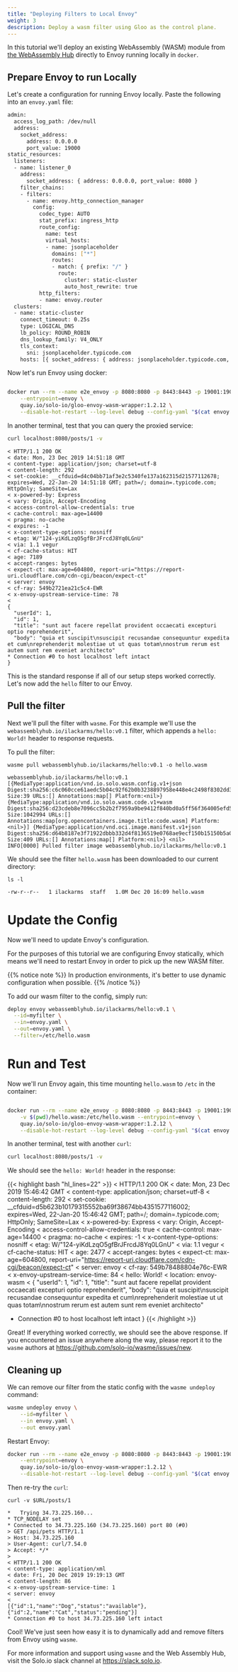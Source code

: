 ```yaml
---
title: "Deploying Filters to Local Envoy"
weight: 3
description: Deploy a wasm filter using Gloo as the control plane.
---
```


In this tutorial we'll deploy an existing WebAssembly (WASM) module from [the WebAssembly Hub](https://webassemblyhub.io) directly to Envoy running locally in `docker`.

## Prepare Envoy to run Locally

Let's create a configuration for running Envoy locally. Paste the following into an `envoy.yaml` file:

```bash
admin:
  access_log_path: /dev/null
  address:
    socket_address:
      address: 0.0.0.0
      port_value: 19000
static_resources:
  listeners:
  - name: listener_0
    address:
      socket_address: { address: 0.0.0.0, port_value: 8080 }
    filter_chains:
    - filters:
      - name: envoy.http_connection_manager
        config:
          codec_type: AUTO
          stat_prefix: ingress_http
          route_config:
            name: test
            virtual_hosts:
            - name: jsonplaceholder
              domains: ["*"]
              routes:
              - match: { prefix: "/" }
                route:
                  cluster: static-cluster
                  auto_host_rewrite: true
          http_filters:
          - name: envoy.router
  clusters:
  - name: static-cluster
    connect_timeout: 0.25s
    type: LOGICAL_DNS
    lb_policy: ROUND_ROBIN
    dns_lookup_family: V4_ONLY
    tls_context:
      sni: jsonplaceholder.typicode.com
    hosts: [{ socket_address: { address: jsonplaceholder.typicode.com, port_value: 443, ipv4_compat: true } }]
```

Now let's run Envoy using docker:

```bash

docker run --rm --name e2e_envoy -p 8080:8080 -p 8443:8443 -p 19001:19001 \
    --entrypoint=envoy \
    quay.io/solo-io/gloo-envoy-wasm-wrapper:1.2.12 \
    --disable-hot-restart --log-level debug --config-yaml "$(cat envoy.yaml)"

```

In another terminal, test that you can query the proxied service:

```bash
curl localhost:8080/posts/1 -v
```

```
< HTTP/1.1 200 OK
< date: Mon, 23 Dec 2019 14:51:18 GMT
< content-type: application/json; charset=utf-8
< content-length: 292
< set-cookie: __cfduid=d4c04bb71af3e2c5340fe137a162315d21577112678; expires=Wed, 22-Jan-20 14:51:18 GMT; path=/; domain=.typicode.com; HttpOnly; SameSite=Lax
< x-powered-by: Express
< vary: Origin, Accept-Encoding
< access-control-allow-credentials: true
< cache-control: max-age=14400
< pragma: no-cache
< expires: -1
< x-content-type-options: nosniff
< etag: W/"124-yiKdLzqO5gfBrJFrcdJ8Yq0LGnU"
< via: 1.1 vegur
< cf-cache-status: HIT
< age: 7189
< accept-ranges: bytes
< expect-ct: max-age=604800, report-uri="https://report-uri.cloudflare.com/cdn-cgi/beacon/expect-ct"
< server: envoy
< cf-ray: 549b2721ea21c5c4-EWR
< x-envoy-upstream-service-time: 78
<
{
  "userId": 1,
  "id": 1,
  "title": "sunt aut facere repellat provident occaecati excepturi optio reprehenderit",
  "body": "quia et suscipit\nsuscipit recusandae consequuntur expedita et cum\nreprehenderit molestiae ut ut quas totam\nnostrum rerum est autem sunt rem eveniet architecto"
* Connection #0 to host localhost left intact
}
```

This is the standard response if all of our setup steps worked correctly. Let's now add the `hello` filter to our Envoy.

## Pull the filter

Next we'll pull the filter with `wasme`. For this example we'll use the `webassemblyhub.io/ilackarms/hello:v0.1` filter,
which appends a `hello: World!` header to response requests. 

To pull the filter:

```shell
wasme pull webassemblyhub.io/ilackarms/hello:v0.1 -o hello.wasm
```

```
webassemblyhub.io/ilackarms/hello:v0.1 [{MediaType:application/vnd.io.solo.wasm.config.v1+json Digest:sha256:c6c060cce61aedc5b04c92f62b0b3238897958e448e4c2498f8302dd3af03b55 Size:39 URLs:[] Annotations:map[] Platform:<nil>} {MediaType:application/vnd.io.solo.wasm.code.v1+wasm Digest:sha256:d23cdeb8e7096cc5b2b2f7959a9be9412f840bd0a5ff56f364005efd5fc41c66 Size:1042994 URLs:[] Annotations:map[org.opencontainers.image.title:code.wasm] Platform:<nil>}] {MediaType:application/vnd.oci.image.manifest.v1+json Digest:sha256:d64b8187e3f71922dbbb332d4f8136519e0768ae9ecf150b15150b5a02eb4d63 Size:409 URLs:[] Annotations:map[] Platform:<nil>} <nil>
INFO[0000] Pulled filter image webassemblyhub.io/ilackarms/hello:v0.1
```

We should see the filter `hello.wasm` has been downloaded to our current directory:

```
ls -l
```

```
-rw-r--r--   1 ilackarms  staff   1.0M Dec 20 16:09 hello.wasm
```

# Update the Config

Now we'll need to update Envoy's configuration. 

For the purposes of this tutorial we are configuring Envoy statically, which means we'll need to restart Envoy in order to pick up the new WASM filter. 

{{% notice note %}}
In production environments, it's better to use dynamic configuration when possible.
{{% /notice %}}

To add our wasm filter to the config, simply run:

```bash
deploy envoy webassemblyhub.io/ilackarms/hello:v0.1 \
  --id=myfilter \
  --in=envoy.yaml \
  --out=envoy.yaml \
  --filter=/etc/hello.wasm
```

# Run and Test

Now we'll run Envoy again, this time mounting `hello.wasm` to `/etc` in the container:

```bash

docker run --rm --name e2e_envoy -p 8080:8080 -p 8443:8443 -p 19001:19001 \
    -v $(pwd)/hello.wasm:/etc/hello.wasm --entrypoint=envoy \
    quay.io/solo-io/gloo-envoy-wasm-wrapper:1.2.12 \
    --disable-hot-restart --log-level debug --config-yaml "$(cat envoy.yaml)"

```

In another terminal, test with another `curl`:

```bash
curl localhost:8080/posts/1 -v
```

We should see the `hello: World!` header in the response:

{{< highlight bash "hl_lines=22" >}}
< HTTP/1.1 200 OK
< date: Mon, 23 Dec 2019 15:46:42 GMT
< content-type: application/json; charset=utf-8
< content-length: 292
< set-cookie: __cfduid=d5b623b10179315552ba69f38674bb4351577116002; expires=Wed, 22-Jan-20 15:46:42 GMT; path=/; domain=.typicode.com; HttpOnly; SameSite=Lax
< x-powered-by: Express
< vary: Origin, Accept-Encoding
< access-control-allow-credentials: true
< cache-control: max-age=14400
< pragma: no-cache
< expires: -1
< x-content-type-options: nosniff
< etag: W/"124-yiKdLzqO5gfBrJFrcdJ8Yq0LGnU"
< via: 1.1 vegur
< cf-cache-status: HIT
< age: 2477
< accept-ranges: bytes
< expect-ct: max-age=604800, report-uri="https://report-uri.cloudflare.com/cdn-cgi/beacon/expect-ct"
< server: envoy
< cf-ray: 549b78488804e76c-EWR
< x-envoy-upstream-service-time: 84
< hello: World!
< location: envoy-wasm
<
{
  "userId": 1,
  "id": 1,
  "title": "sunt aut facere repellat provident occaecati excepturi optio reprehenderit",
  "body": "quia et suscipit\nsuscipit recusandae consequuntur expedita et cum\nreprehenderit molestiae ut ut quas totam\nnostrum rerum est autem sunt rem eveniet architecto"
* Connection #0 to host localhost left intact
}
{{< /highlight >}}

Great! If everything worked correctly, we should see the 
above response. If you encountered an issue anywhere along the way, please report it to the `wasme` authors at https://github.com/solo-io/wasme/issues/new.

## Cleaning up

We can remove our filter from the static config with the `wasme undeploy` command:

```bash
wasme undeploy envoy \
    --id=myfilter \
    --in envoy.yaml \
    --out envoy.yaml
```

Restart Envoy:

```bash
docker run --rm --name e2e_envoy -p 8080:8080 -p 8443:8443 -p 19001:19001 \
    --entrypoint=envoy \
    quay.io/solo-io/gloo-envoy-wasm-wrapper:1.2.12 \
    --disable-hot-restart --log-level debug --config-yaml "$(cat envoy.yaml)"
```

Then re-try the `curl`:

```shell
curl -v $URL/posts/1
```

```
*   Trying 34.73.225.160...
* TCP_NODELAY set
* Connected to 34.73.225.160 (34.73.225.160) port 80 (#0)
> GET /api/pets HTTP/1.1
> Host: 34.73.225.160
> User-Agent: curl/7.54.0
> Accept: */*
>
< HTTP/1.1 200 OK
< content-type: application/xml
< date: Fri, 20 Dec 2019 19:19:13 GMT
< content-length: 86
< x-envoy-upstream-service-time: 1
< server: envoy
<
[{"id":1,"name":"Dog","status":"available"},{"id":2,"name":"Cat","status":"pending"}]
* Connection #0 to host 34.73.225.160 left intact
```

Cool! We've just seen how easy it is to dynamically add and remove filters from Envoy using `wasme`.

For more information and support using `wasme` and the Web Assembly Hub, visit the Solo.io slack channel at
https://slack.solo.io.
